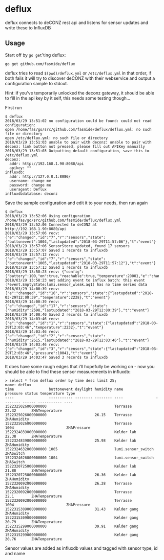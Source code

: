 # deflux
deflux connects to deCONZ rest api and listens for sensor updates and write these to InfluxDB

## Usage

Start off by `go get`'ting deflux:

```
go get github.com/fasmide/deflux
```

deflux tries to read `$(pwd)/deflux.yml` or `/etc/deflux.yml` in that order, if both fails it will try to discover deCONZ with their webservice and output a configuration sample to stdout. 

Hint: if you've temporarily unlocked the deconz gateway, it should be able to fill in the api key by it self, this needs some testing though...

First run

```
$ deflux
2018/03/29 13:51:02 no configuration could be found: could not read configuration: 
open /home/fas/go/src/github.com/fasmide/deflux/deflux.yml: no such file or directory
open /etc/deflux.yml: no such file or directory
2018/03/29 13:51:03 unable to pair with deconz: unable to pair with deconz: link button not pressed, please fill out APIKey manually
2018/03/29 13:51:03 Outputting default configuration, save this to /etc/deflux.yml
deconz:
  addr: http://192.168.1.90:8080/api
  apikey: ""
influxdb:
  addr: http://127.0.0.1:8086/
  username: change me
  password: change me
  useragent: Deflux
influxdbdatabase: deconz
```

Save the sample configuration and edit it to your needs, then run again

```
$ deflux 
2018/03/29 13:52:06 Using configuration /home/fas/go/src/github.com/fasmide/deflux/deflux.yml
2018/03/29 13:52:06 Connected to deCONZ at http://192.168.1.90:8080/api
2018/03/29 13:57:06 recv: {"e":"changed","id":"7","r":"sensors","state":{"buttonevent":1004,"lastupdated":"2018-03-29T11:57:06"},"t":"event"}
2018/03/29 13:57:06 SensorStore updated, found 17 sensors
2018/03/29 13:57:07 Saved 1 records to influxdb
2018/03/29 13:57:12 recv: {"e":"changed","id":"7","r":"sensors","state":{"buttonevent":1005,"lastupdated":"2018-03-29T11:57:12"},"t":"event"}
2018/03/29 13:57:13 Saved 1 records to influxdb
2018/03/29 13:58:23 recv: {"config":{"battery":100,"on":true,"reachable":true,"temperature":2000},"e":"changed","id":"6","r":"sensors","t":"event"}
2018/03/29 13:58:23 not adding event to influx batch: this event (*event.EmptyState:lumi.sensor_wleak.aq1) has no time series data
2018/03/29 14:00:39 recv: {"e":"changed","id":"16","r":"sensors","state":{"lastupdated":"2018-03-29T12:00:39","temperature":2238},"t":"event"}
2018/03/29 14:00:39 recv: {"e":"changed","id":"17","r":"sensors","state":{"humidity":2598,"lastupdated":"2018-03-29T12:00:39"},"t":"event"}
2018/03/29 14:00:40 Saved 2 records to influxdb
2018/03/29 14:03:46 recv: {"e":"changed","id":"1","r":"sensors","state":{"lastupdated":"2018-03-29T12:03:46","temperature":2232},"t":"event"}
2018/03/29 14:03:46 recv: {"e":"changed","id":"2","r":"sensors","state":{"humidity":2615,"lastupdated":"2018-03-29T12:03:46"},"t":"event"}
2018/03/29 14:03:46 recv: {"e":"changed","id":"3","r":"sensors","state":{"lastupdated":"2018-03-29T12:03:46","pressure":1004},"t":"event"}
2018/03/29 14:03:47 Saved 3 records to influxdb
```

It does have some rough edges that i'll hopefully be working on - now you should be able to find these sensor measurements in influxdb:

```
> select * from deflux order by time desc limit 25;
name: deflux
time                buttonevent daylight humidity name               pressure status temperature type
----                ----------- -------- -------- ----               -------- ------ ----------- ----
1522325026000000000                               Terrasse                           22.32       ZHATemperature
1522325026000000000                      26.15    Terrasse                                       ZHAHumidity
1522325026000000000                               Terrasse           1004                        ZHAPressure
1522324839000000000                               Kælder lab                         22.38       ZHATemperature
1522324839000000000                      25.98    Kælder lab                                     ZHAHumidity
1522324632000000000 1005                          lumi.sensor_switch                             ZHASwitch
1522324626000000000 1004                          lumi.sensor_switch                             ZHASwitch
1522320725000000000                               Kælder lab                         21.88       ZHATemperature
1522320725000000000                      26.36    Kælder lab                                     ZHAHumidity
1522320092000000000                      26.28    Terrasse                                       ZHAHumidity
1522320092000000000                               Terrasse                           22.1        ZHATemperature
1522320092000000000                               Terrasse           1004                        ZHAPressure
1522315309000000000                      31.43    Kælder gang                                    ZHAHumidity
1522315309000000000                               Kælder gang                        20.79       ZHATemperature
1522315299000000000                      39.91    Kælder gang                                    ZHAHumidity
1522315299000000000                               Kælder gang                        20.76       ZHATemperature
``` 

Sensor values are added as influxdb values and tagged with sensor type, id and name